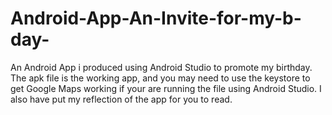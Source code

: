 # Android-App-An-Invite-for-my-b-day-
An Android App i produced using Android Studio to promote my birthday. 
The apk file is the working app, and you may need to use the keystore to get Google Maps working if your 
are running the file using Android Studio. 
I also have put my reflection of the app for you to read. 
